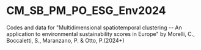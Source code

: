 # CM_SB_PM_PO_ESG_Env2024
Codes and data for "Multidimensional spatiotemporal clustering -- An application to environmental sustainability scores in Europe" by Morelli, C., Boccaletti, S., Maranzano, P. &amp; Otto, P.(2024+)
